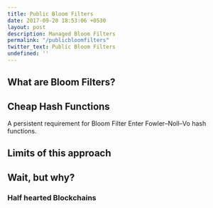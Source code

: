 ```yaml
---
title: Public Bloom Filters
date: 2017-09-20 18:53:06 +0530
layout: post
description: Managed Bloom Filters
permalink: "/publicbloomfilters"
twitter_text: Public Bloom Filters
undefined: ''
---
```

## What are Bloom Filters?

## Cheap Hash Functions

A persistent requirement for Bloom Filter
Enter Fowler–Noll–Vo hash functions. 

## Limits of this approach

## Wait, but why?

### Half hearted Blockchains


